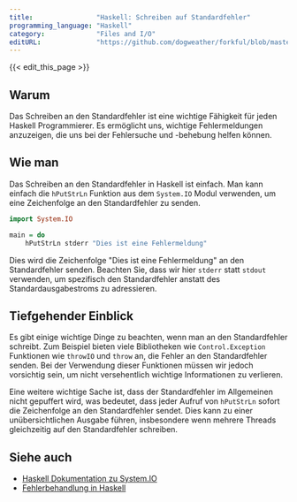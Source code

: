 ```yaml
---
title:                "Haskell: Schreiben auf Standardfehler"
programming_language: "Haskell"
category:             "Files and I/O"
editURL:              "https://github.com/dogweather/forkful/blob/master/content/de/haskell/writing-to-standard-error.md"
---
```


{{< edit_this_page >}}

## Warum

Das Schreiben an den Standardfehler ist eine wichtige Fähigkeit für jeden Haskell Programmierer. Es ermöglicht uns, wichtige Fehlermeldungen anzuzeigen, die uns bei der Fehlersuche und -behebung helfen können.

## Wie man

Das Schreiben an den Standardfehler in Haskell ist einfach. Man kann einfach die `hPutStrLn` Funktion aus dem `System.IO` Modul verwenden, um eine Zeichenfolge an den Standardfehler zu senden.

```Haskell
import System.IO

main = do
    hPutStrLn stderr "Dies ist eine Fehlermeldung"
```

Dies wird die Zeichenfolge "Dies ist eine Fehlermeldung" an den Standardfehler senden. Beachten Sie, dass wir hier `stderr` statt `stdout` verwenden, um spezifisch den Standardfehler anstatt des Standardausgabestroms zu adressieren.

## Tiefgehender Einblick

Es gibt einige wichtige Dinge zu beachten, wenn man an den Standardfehler schreibt. Zum Beispiel bieten viele Bibliotheken wie `Control.Exception` Funktionen wie `throwIO` und `throw` an, die Fehler an den Standardfehler senden. Bei der Verwendung dieser Funktionen müssen wir jedoch vorsichtig sein, um nicht versehentlich wichtige Informationen zu verlieren.

Eine weitere wichtige Sache ist, dass der Standardfehler im Allgemeinen nicht gepuffert wird, was bedeutet, dass jeder Aufruf von `hPutStrLn` sofort die Zeichenfolge an den Standardfehler sendet. Dies kann zu einer unübersichtlichen Ausgabe führen, insbesondere wenn mehrere Threads gleichzeitig auf den Standardfehler schreiben.

## Siehe auch

- [Haskell Dokumentation zu System.IO](https://hackage.haskell.org/package/base/docs/System-IO.html)
- [Fehlerbehandlung in Haskell](https://wiki.haskell.org/Error_handling)